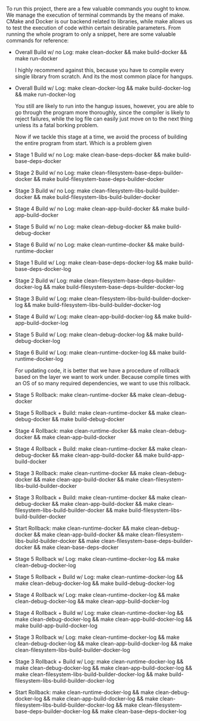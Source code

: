 To run this project, there are a few valuable commands you ought to know.
We manage the execution of terminal commands by the means of make. CMake
and Docker is our backend related to libraries, while make allows us to
test the execution of code within certain desirable parameters. From
running the whole program to only a snippet, here are some valuable
commands for reference:

- Overall Build w/ no Log:
make clean-docker && make build-docker && make run-docker

    I highly recommend against this, because you have to compile every
    single library from scratch. And its the most common place for hangups.

- Overall Build w/ Log:
make clean-docker-log && make build-docker-log && make run-docker-log 

    You still are likely to run into the hangup issues, however, you
    are able to go through the program more thoroughly, since the compiler
    is likely to reject failures, while the log file can easily just move
    on to the next thing unless its a fatal borking problem.




    Now if we tackle this stage at a time, we avoid the process of building
    the entire program from start. Which is a problem given


- Stage 1 Build w/ no Log:
make clean-base-deps-docker && make build-base-deps-docker 

- Stage 2 Build w/ no Log:
make clean-filesystem-base-deps-builder-docker && make build-filesystem-base-deps-builder-docker

- Stage 3 Build w/ no Log: 
make clean-filesystem-libs-build-builder-docker && make build-filesystem-libs-build-builder-docker

- Stage 4 Build w/ no Log:
make clean-app-build-docker && make build-app-build-docker

- Stage 5 Build w/ no Log:
make clean-debug-docker && make build-debug-docker

- Stage 6 Build w/ no Log:
make clean-runtime-docker && make build-runtime-docker

- Stage 1 Build w/ Log:
make clean-base-deps-docker-log && make build-base-deps-docker-log

- Stage 2 Build w/ Log:
make clean-filesystem-base-deps-builder-docker-log && make build-filesystem-base-deps-builder-docker-log

- Stage 3 Build w/ Log: 
make clean-filesystem-libs-build-builder-docker-log && make build-filesystem-libs-build-builder-docker-log

- Stage 4 Build w/ Log:
make clean-app-build-docker-log && make build-app-build-docker-log

- Stage 5 Build w/ Log:
make clean-debug-docker-log && make build-debug-docker-log

- Stage 6 Build w/ Log:
make clean-runtime-docker-log && make build-runtime-docker-log

    For updating code, it is better that we have a procedure of rollback
    based on the layer we want to work under. Because compile times with
    an OS of so many required dependencies, we want to use this rollback.

- Stage 5 Rollback:
make clean-runtime-docker && make clean-debug-docker

- Stage 5 Rollback + Build:
make clean-runtime-docker && make clean-debug-docker && make build-debug-docker

- Stage 4 Rollback:
make clean-runtime-docker && make clean-debug-docker && 
make clean-app-build-docker

- Stage 4 Rollback + Build:
make clean-runtime-docker && make clean-debug-docker && 
make clean-app-build-docker && make build-app-build-docker

- Stage 3 Rollback:
make clean-runtime-docker && make clean-debug-docker && 
make clean-app-build-docker && make clean-filesystem-libs-build-builder-docker

- Stage 3 Rollback + Build:
make clean-runtime-docker && make clean-debug-docker && 
make clean-app-build-docker && make clean-filesystem-libs-build-builder-docker &&
make build-filesystem-libs-build-builder-docker

- Start Rollback:
make clean-runtime-docker && make clean-debug-docker && 
make clean-app-build-docker && make clean-filesystem-libs-build-builder-docker &&
make clean-filesystem-base-deps-builder-docker && make clean-base-deps-docker

- Stage 5 Rollback w/ Log:
make clean-runtime-docker-log && make clean-debug-docker-log

- Stage 5 Rollback + Build w/ Log:
make clean-runtime-docker-log && make clean-debug-docker-log && make build-debug-docker-log

- Stage 4 Rollback w/ Log:
make clean-runtime-docker-log && make clean-debug-docker-log && 
make clean-app-build-docker-log

- Stage 4 Rollback + Build w/ Log:
make clean-runtime-docker-log && make clean-debug-docker-log && 
make clean-app-build-docker-log && make build-app-build-docker-log

- Stage 3 Rollback w/ Log:
make clean-runtime-docker-log && make clean-debug-docker-log && 
make clean-app-build-docker-log && make clean-filesystem-libs-build-builder-docker-log

- Stage 3 Rollback + Build w/ Log:
make clean-runtime-docker-log && make clean-debug-docker-log && 
make clean-app-build-docker-log && make clean-filesystem-libs-build-builder-docker-log &&
make build-filesystem-libs-build-builder-docker-log

- Start Rollback:
make clean-runtime-docker-log && make clean-debug-docker-log && 
make clean-app-build-docker-log && make clean-filesystem-libs-build-builder-docker-log &&
make clean-filesystem-base-deps-builder-docker-log && make clean-base-deps-docker-log
